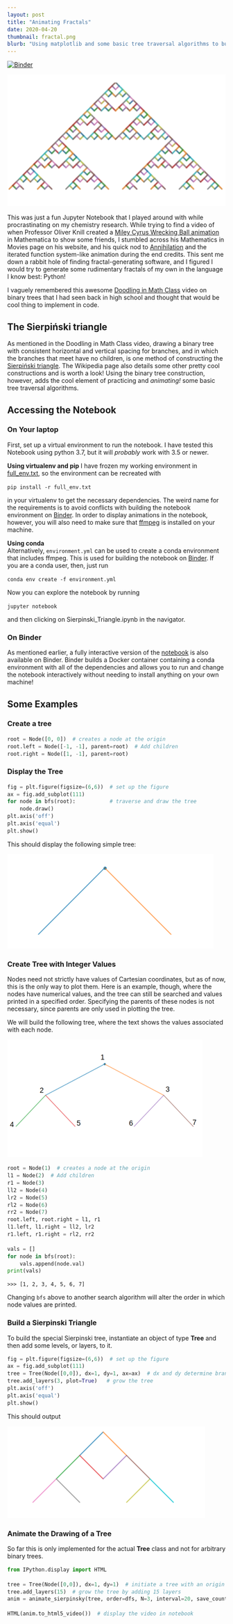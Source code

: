 ```yaml
---
layout: post
title: "Animating Fractals"
date: 2020-04-20
thumbnail: fractal.png
blurb: "Using matplotlib and some basic tree traversal algorithms to build a common 2D fractal."
---
```


[![Binder](https://mybinder.org/badge_logo.svg)](https://mybinder.org/v2/gh/brettrhenderson/pyFractals/master?filepath=Sierpinski_Triangle.ipynb)

![Sierpinski Triangle](/images/fractal.png)

This was just a fun Jupyter Notebook that I played around with while
procrastinating on my chemistry research. While trying to find a video of when
Professor Oliver Knill created a [Miley Cyrus Wrecking Ball animation](https://www.thecrimson.com/flyby/article/2013/10/9/the-cyrus-infection-miley-crashes-math-21a/)
in Mathematica to show some friends, I stumbled across his Mathematics in Movies
page on his website, and his quick nod to [Annihilation](http://people.math.harvard.edu/~knill/various/annihilation/index.html)
and the iterated function system-like animation during the end credits. This sent
me down a rabbit hole of finding fractal-generating software, and I figured I would
try to generate some rudimentary fractals of my own in the language I know best:
Python!

I vaguely remembered this awesome
[Doodling in Math Class](https://www.youtube.com/watch?v=e4MSN6IImpI&list=PLF7CBA45AEBAD18B8)
video on binary trees that I had seen back in high school and thought that would be
cool thing to implement in code.

## The Sierpiński triangle
As mentioned in the Doodling in Math Class video, drawing a binary tree with
consistent horizontal and vertical spacing for branches, and in which the branches
that meet have no children, is one method of constructing the [Sierpiński triangle](https://en.wikipedia.org/wiki/Sierpi%C5%84ski_triangle).
The Wikipedia page also details some other pretty cool constructions and is worth
a look!  Using the binary tree construction, however, adds the cool element of
practicing and *animating!* some basic tree traversal algorithms.

## Accessing the Notebook
### On Your laptop
First, set up a virtual environment to run the notebook. I have tested this Notebook
using python 3.7, but it will *probably* work with 3.5 or newer.

**Using virtualenv and pip**
I have frozen my working environment in [full_env.txt](https://github.com/brettrhenderson/pyFractals/blob/master/full_env.txt),
so the environment can be recreated with

```pip install -r full_env.txt```

in your virtualenv to get the necessary dependencies. The weird name for the requirements
is to avoid conflicts with building the notebook environment on [Binder](#on-binder).
In order to display animations in the notebook, however, you will also need to
make sure that [ffmpeg](https://ffmpeg.org/download.html) is installed on your machine.

**Using conda**  
Alternatively, `environment.yml` can be used to create a conda environment that includes
ffmpeg. This is used for building the notebook on [Binder](#on-binder). If you
are a conda user, then, just run

```conda env create -f environment.yml```

Now you can explore the notebook by running

```jupyter notebook```

and then clicking on Sierpinski_Triangle.ipynb in the navigator.

### On Binder
As mentioned earlier, a fully interactive version of the [notebook](https://mybinder.org/v2/gh/brettrhenderson/pyFractals/master?filepath=Sierpinski_Triangle.ipynb)
is also available on Binder. Binder builds a Docker container containing a
conda environment with all of the dependencies and allows you to run and change
the notebook interactively without needing to install anything on your own machine!

## Some Examples
### Create a tree

```python
root = Node([0, 0])  # creates a node at the origin
root.left = Node([-1, -1], parent=root)  # Add children
root.right = Node([1, -1], parent=root)   
```

### Display the Tree

```python
fig = plt.figure(figsize=(6,6))  # set up the figure
ax = fig.add_subplot(111)
for node in bfs(root):           # traverse and draw the tree
    node.draw()
plt.axis('off')
plt.axis('equal')
plt.show()
```

This should display the following simple tree:

![Simple Tree](/images/basic_tree.png)

### Create Tree with Integer Values

Nodes need not strictly have values of Cartesian coordinates, but as of now, this
is the only way to plot them.  Here is an example, though, where the nodes have
numerical values, and the tree can still be searched and values printed in a
specified order. Specifying the parents of these nodes is not necessary, since
parents are only used in plotting the tree.

We will build the following tree, where the text shows the values associated with
each node.

![Valued Tree](/images/two_level_text.png)

```python
root = Node(1)  # creates a node at the origin
l1 = Node(2)  # Add children
r1 = Node(3)   
ll2 = Node(4)
lr2 = Node(5)
rl2 = Node(6)
rr2 = Node(7)
root.left, root.right = l1, r1
l1.left, l1.right = ll2, lr2
r1.left, r1.right = rl2, rr2

vals = []
for node in bfs(root):
    vals.append(node.val)
print(vals)
```

```
>>> [1, 2, 3, 4, 5, 6, 7]
```

Changing `bfs` above to another search algorithm will alter the order in which
node values are printed.

### Build a Sierpinski Triangle

To build the special Sierpinski tree, instantiate an object of type **Tree** and
then add some levels, or layers, to it.

```python
fig = plt.figure(figsize=(6,6))  # set up the figure
ax = fig.add_subplot(111)
tree = Tree(Node([0,0]), dx=1, dy=1, ax=ax)  # dx and dy determine branch dimensions
tree.add_layers(3, plot=True)   # grow the tree
plt.axis('off')
plt.axis('equal')
plt.show()
```

This should output

![3 Level Fractal](/images/sierp_tree.png)

### Animate the Drawing of a Tree

So far this is only implemented for the actual **Tree** class and not for arbitrary
binary trees.

```python
from IPython.display import HTML

tree = Tree(Node([0,0]), dx=1, dy=1)  # initiate a tree with an origin at 0,0
tree.add_layers(15)  # grow the tree by adding 15 layers
anim = animate_sierpinsky(tree, order=dfs, N=3, interval=20, save_count=10**4)  # animate the drawing

HTML(anim.to_html5_video())  # display the video in notebook
```

